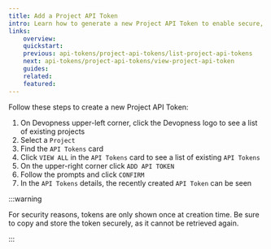 ```yaml
---
title: Add a Project API Token
intro: Learn how to generate a new Project API Token to enable secure, project-scoped access for automation, integrations, or scripts.
links:
    overview:
    quickstart:
    previous: api-tokens/project-api-tokens/list-project-api-tokens
    next: api-tokens/project-api-tokens/view-project-api-token
    guides:
    related:
    featured:
---
```


Follow these steps to create a new Project API Token:

1. On Devopness upper-left corner, click the Devopness logo to see a list of existing projects
2. Select a `Project`
3. Find the `API Tokens` card
4. Click `VIEW ALL` in the `API Tokens` card to see a list of existing `API Tokens`
5. On the upper-right corner click `ADD API TOKEN`
6. Follow the prompts and click `CONFIRM`
7. In the `API Tokens` details, the recently created `API Token` can be seen

:::warning

For security reasons, tokens are only shown once at creation time.
Be sure to copy and store the token securely, as it cannot be retrieved again.

:::
